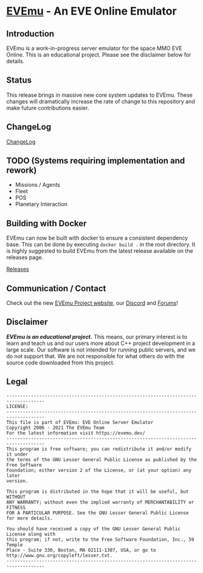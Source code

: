 # [EVEmu](https://evemu.dev) - An EVE Online Emulator

## Introduction
EVEmu is a work-in-progress server emulator for the space MMO EVE Online. This is an educational project. Please see the disclaimer below for details.

## Status
This release brings in massive new core system updates to EVEmu. These changes will dramatically increase the rate of change to this repository and make future contributions easier.

## ChangeLog
[ChangeLog](doc/ChangeLog.md)

## TODO (Systems requiring implementation and rework)
- Missions / Agents
- Fleet
- POS
- Planetary Interaction

## Building with Docker
 EVEmu can now be built with docker to ensure a consistent dependency base. This can be done by executing `docker build .` in the root directory.
 It is highly suggested to build EVEmu from the latest release available on the releases page.

 [Releases](https://github.com/evemuproject/evemu_server/releases)

## Communication / Contact
 Check out the new [EVEmu Project website](https://evemu.dev), our [Discord](https://discord.gg/fTfAREYxbz) and [Forums](https://forums.evemu.dev)!

## Disclaimer
***EVEmu is an educational project.***
 This means, our primary interest is to learn and teach us
and our users more about C++ project development in a large
scale. Our software is not intended for running public servers,
and we do not support that. We are not responsible for what others
do with the source code downloaded from this project.

## Legal
    ------------------------------------------------------------------------------------
    LICENSE:
    ------------------------------------------------------------------------------------
    This file is part of EVEmu: EVE Online Server Emulator
    Copyright 2006 - 2021 The EVEmu Team
    For the latest information visit https://evemu.dev/
    ------------------------------------------------------------------------------------
    This program is free software; you can redistribute it and/or modify it under
    the terms of the GNU Lesser General Public License as published by the Free Software
    Foundation; either version 2 of the License, or (at your option) any later
    version.

    This program is distributed in the hope that it will be useful, but WITHOUT
    ANY WARRANTY; without even the implied warranty of MERCHANTABILITY or FITNESS
    FOR A PARTICULAR PURPOSE. See the GNU Lesser General Public License for more details.

    You should have received a copy of the GNU Lesser General Public License along with
    this program; if not, write to the Free Software Foundation, Inc., 59 Temple
    Place - Suite 330, Boston, MA 02111-1307, USA, or go to
    http://www.gnu.org/copyleft/lesser.txt.
    ------------------------------------------------------------------------------------

